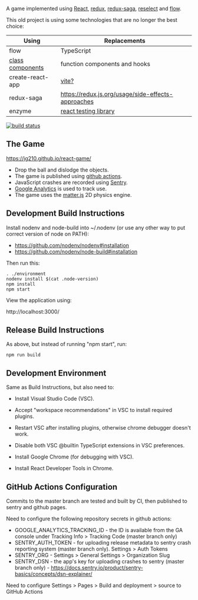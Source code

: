A game implemented using [React](https://reactjs.org/), [redux](https://redux.js.org/), [redux-saga](https://redux-saga.js.org/), [reselect](https://github.com/reduxjs/reselect) and [flow](https://flow.org/).

This old project is using some technologies that are no longer the best choice:

| Using | Replacements |
| ------| ------|
| flow | TypeScript |
| [class components](https://react.dev/reference/react/Component) | function components and hooks |
| create-react-app | [vite?](https://vitejs.dev/) |
| redux-saga | https://redux.js.org/usage/side-effects-approaches |
| enzyme | [react testing library](https://testing-library.com/docs/react-testing-library/intro/) |

[![build status](https://github.com/jg210/react-game/actions/workflows/checks.yml/badge.svg)](https://github.com/jg210/react-game/actions/workflows/checks.yml)

## The Game

https://jg210.github.io/react-game/

* Drop the ball and dislodge the objects.
* The game is published using [github actions](https://github.com/jg210/react-game/actions/workflows/checks.yml).
* JavaScript crashes are recorded using [Sentry](https://sentry.io).
* [Google Analytics](https://analytics.google.com/analytics/web/) is used to track use.
* The game uses the [matter.js](http://brm.io/matter-js/) 2D physics engine.

## Development Build Instructions

Install nodenv and node-build into ~/.nodenv (or use any other way to put correct
version of node on PATH):

* https://github.com/nodenv/nodenv#installation
* https://github.com/nodenv/node-build#installation

Then run this:

```
. ./environment
nodenv install $(cat .node-version)
npm install
npm start
```

View the application using:

http://localhost:3000/

## Release Build Instructions

As above, but instead of running "npm start", run:

```
npm run build
```

## Development Environment

Same as Build Instructions, but also need to:

* Install Visual Studio Code (VSC).

* Accept "workspace recommendations" in VSC to install required plugins.

* Restart VSC after installing plugins, otherwise chrome debugger doesn't work.

* Disable both VSC @builtin TypeScript extensions in VSC preferences.

* Install Google Chrome (for debugging with VSC).

* Install React Developer Tools in Chrome.

## GitHub Actions Configuration

Commits to the master branch are tested and built by CI, then published to sentry and github pages.

Need to configure the following repository secrets in github actions:

* GOOGLE_ANALYTICS_TRACKING_ID - the ID is available from the GA console under Tracking Info > Tracking Code (master branch only)
* SENTRY_AUTH_TOKEN - for uploading release metadata to sentry crash reporting system (master branch only). Settings > Auth Tokens
* SENTRY_ORG - Settings > General Settings > Organization Slug
* SENTRY_DSN - the app's key for uploading crashes to sentry (master branch only) - https://docs.sentry.io/product/sentry-basics/concepts/dsn-explainer/

Need to configure Settings > Pages > Build and deployment > source to GitHub Actions
